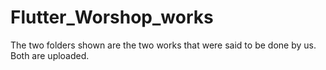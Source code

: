 # Flutter_Worshop_works

The two folders shown are the two works that were said to be done by us. Both are uploaded. 
